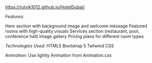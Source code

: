 https://rutvik1012.github.io/HotelDubai/

*Features:*

Hero section with background image and welcome message
Featured rooms with high-quality visuals
Services section (restaurant, pool, conference hall)
Image gallery
Pricing plans for different room types

*Technologies Used:*
HTML5
Bootstrap 5
Tailwind CSS

*Animation:*
Use lightly Animation from Animation.css
